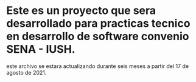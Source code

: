 # Este es un proyecto que sera desarrollado para practicas tecnico en desarrollo de software convenio SENA - IUSH.

este archivo se estara actualizando durante seis meses a partir del 17 de agosto de 2021.

